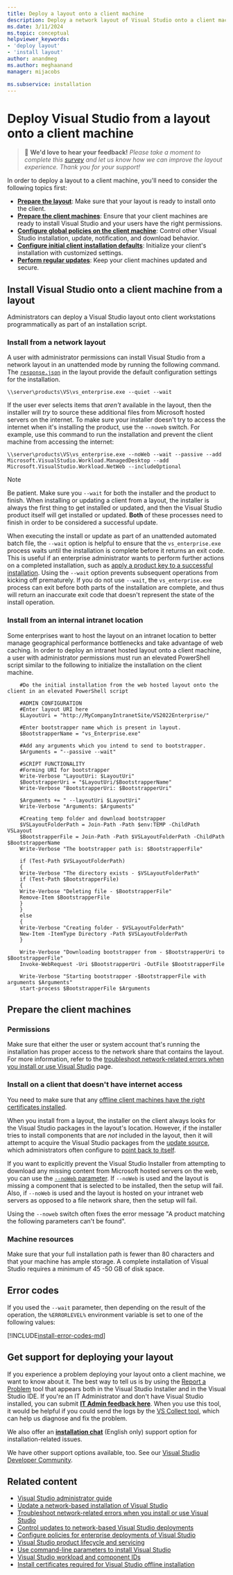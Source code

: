 ```yaml
---
title: Deploy a layout onto a client machine
description: Deploy a network layout of Visual Studio onto a client machine within an enterprise programmatically as part of an installation script.
ms.date: 3/11/2024
ms.topic: conceptual
helpviewer_keywords:
- 'deploy layout'
- 'install layout'
author: anandmeg
ms.author: meghaanand
manager: mijacobs

ms.subservice: installation
---
```

# Deploy Visual Studio from a layout onto a client machine

> 📣 **We'd love to hear your feedback!**
> *Please take a moment to complete this [survey](https://aka.ms/learnlayoutfeedback) and let us know how we can improve the layout experience. Thank you for your support!*

In order to deploy a layout to a client machine, you'll need to consider the following topics first:

- [**Prepare the layout**](create-a-network-installation-of-visual-studio.md): Make sure that your layout is ready to install onto the client.
- [**Prepare the client machines**](#prepare-the-client-machines): Ensure that your client machines are ready to install Visual Studio and your users have the right permissions.
- [**Configure global policies on the client machine**](configure-policies-for-enterprise-deployments.md): Control other Visual Studio installation, update, notification, and download behavior.  
- [**Configure initial client installation defaults**](automated-installation-with-response-file.md): Initialize your client's installation with customized settings.
- [**Perform regular updates**](update-a-network-installation-of-visual-studio.md): Keep your client machines updated and secure.

## Install Visual Studio onto a client machine from a layout

Administrators can deploy a Visual Studio layout onto client workstations programmatically as part of an installation script.  

### Install from a network layout

A user with administrator permissions can install Visual Studio from a network layout in an unattended mode by running the following command. The [`response.json`](automated-installation-with-response-file.md) in the layout  provide the default configuration settings for the installation. 

```shell
\\server\products\VS\vs_enterprise.exe --quiet --wait 
```

If the user ever selects items that *aren't* available in the layout, then the installer will *try* to source these additional files from Microsoft hosted servers on the internet. To make sure your installer doesn't try to access the internet when it's installing the product, use the `--noweb` switch.  For example, use this command to run the installation and prevent the client machine from accessing the internet:

```shell
\\server\products\VS\vs_enterprise.exe --noWeb --wait --passive --add Microsoft.VisualStudio.Workload.ManagedDesktop --add Microsoft.VisualStudio.Workload.NetWeb --includeOptional
```

> [!NOTE] 
> Be patient. Make sure you `--wait` for both the installer and the product to finish. When installing or updating a client from a layout, the installer is always the first thing to get installed or updated, and then the Visual Studio product itself will get installed or updated. **Both** of these processes need to finish in order to be considered a successful update.   
>
> When executing the install or update as part of an unattended automated batch file, the `--wait` option is helpful to ensure that the `vs_enterprise.exe` process waits until the installation is complete before it returns an exit code. This is useful if an enterprise administrator wants to perform further actions on a completed installation, such as [apply a product key to a successful installation](automatically-apply-product-keys-when-deploying-visual-studio.md). Using the `--wait` option prevents subsequent operations from kicking off prematurely. If you do not use `--wait`, the `vs_enterprise.exe` process can exit before both parts of the installation are complete, and thus will return an inaccurate exit code that doesn't represent the state of the install operation.

### Install from an internal intranet location

Some enterprises want to host the layout on an intranet location to better manage geographical performance bottlenecks and take advantage of web caching. In order to deploy an intranet hosted layout onto a client machine, a user with administrator permissions must run an elevated PowerShell script similar to the following to initialize the installation on the client machine. 

```shell
    #Do the initial installation from the web hosted layout onto the client in an elevated PowerShell script

    #ADMIN CONFIGURATION
    #Enter layout URI here
    $LayoutUri = "http://MyCompanyIntranetSite/VS2022Enterprise/"

    #Enter bootstrapper name which is present in layout.
    $BootstrapperName = "vs_Enterprise.exe"

    #Add any arguments which you intend to send to bootstrapper.
    $Arguments = "--passive --wait"

    #SCRIPT FUNCTIONALITY
    #Forming URI for bootstrapper
    Write-Verbose "LayoutUri: $LayoutUri"
    $BootstrapperUri = "$LayoutUri/$BootstrapperName"
    Write-Verbose "BootstrapperUri: $BootstrapperUri"

    $Arguments += " --layoutUri $LayoutUri"
    Write-Verbose "Arguments: $Arguments"

    #Creating temp folder and download bootstrapper
    $VSLayoutFolderPath = Join-Path -Path $env:TEMP -ChildPath VSLayout
    $BootstrapperFile = Join-Path -Path $VSLayoutFolderPath -ChildPath $BootstrapperName
    Write-Verbose "The bootstrapper path is: $BootstrapperFile"

    if (Test-Path $VSLayoutFolderPath)
    {
    Write-Verbose "The directory exists - $VSLayoutFolderPath"
    if (Test-Path $BootstrapperFile)
    {
    Write-Verbose "Deleting file - $BootstrapperFile"
    Remove-Item $BootstrapperFile
    }
    }
    else
    {
    Write-Verbose "Creating folder - $VSLayoutFolderPath"
    New-Item -ItemType Directory -Path $VSLayoutFolderPath
    }

    Write-Verbose "Downloading bootstrapper from - $BootstrapperUri to $BootstrapperFile"
    Invoke-WebRequest -Uri $BootstrapperUri -OutFile $BootstrapperFile
    
    Write-Verbose "Starting bootstrapper -$BootstrapperFile with arguments $Arguments"
    start-process $BootstrapperFile $Arguments
```

## Prepare the client machines

### Permissions
Make sure that either the user or system account that's running the installation has proper access to the network share that contains the layout. For more information, refer to the [troubleshoot network-related errors when you install or use Visual Studio](troubleshooting-network-related-errors-in-visual-studio.md) page.

### Install on a client that doesn't have internet access

You need to make sure that any [offline client machines have the right certificates installed](install-certificates-for-visual-studio-offline.md).

When you install from a layout, the installer on the client always looks for the Visual Studio packages in the layout's location. However, if the installer tries to install components that are *not* included in the layout, then it will attempt to acquire the Visual Studio packages from the [update source](update-visual-studio.md#configure-source-location-of-updates-1), which administrators often configure to [point back to itself](automated-installation-with-response-file.md#configure-the-response-file-used-when-installing-from-a-layout). 

If you want to explicitly prevent the Visual Studio Installer from attempting to download any missing content from Microsoft hosted servers on the web, you can use the [`--noWeb` parameter](use-command-line-parameters-to-install-visual-studio.md#layout-command-and-command-line-parameters). If `--noWeb` is used and the layout is missing a component that is selected to be installed, then the setup will fail.  Also, if `--noWeb` is used and the layout is hosted on your intranet web servers as opposed to a file network share, then the setup will fail. 

Using the `--noweb` switch often fixes the error message "A product matching the following parameters can't be found".

### Machine resources

Make sure that your full installation path is fewer than 80 characters and that your machine has ample storage. A complete installation of Visual Studio requires a minimum of 45 -50 GB of disk space.

## Error codes

If you used the `--wait` parameter, then depending on the result of the operation, the `%ERRORLEVEL%` environment variable is set to one of the following values:

[!INCLUDE[install-error-codes-md](includes/install-error-codes-md.md)]

## Get support for deploying your layout

If you experience a problem deploying your layout onto a client machine, we want to know about it. The best way to tell us is by using the [Report a Problem](../ide/how-to-report-a-problem-with-visual-studio.md) tool that appears both in the Visual Studio Installer and in the Visual Studio IDE. If you're an IT Administrator and don't have Visual Studio installed, you can submit [**IT Admin feedback here**](https://aka.ms/vs/admin/feedback). When you use this tool, it would be helpful if you could send the logs by the [VS Collect tool](https://aka.ms/vscollect), which can help us diagnose and fix the problem.

We also offer an [**installation chat**](https://visualstudio.microsoft.com/vs/support/#talktous) (English only) support option for installation-related issues.

We have other support options available, too. See our [Visual Studio Developer Community](https://developercommunity.visualstudio.com/home).

## Related content

- [Visual Studio administrator guide](visual-studio-administrator-guide.md)
- [Update a network-based installation of Visual Studio](update-a-network-installation-of-visual-studio.md)
- [Troubleshoot network-related errors when you install or use Visual Studio](troubleshooting-network-related-errors-in-visual-studio.md)
- [Control updates to network-based Visual Studio deployments](controlling-updates-to-visual-studio-deployments.md)
- [Configure policies for enterprise deployments of Visual Studio](configure-policies-for-enterprise-deployments.md) 
- [Visual Studio product lifecycle and servicing](/visualstudio/productinfo/vs-servicing/)
- [Use command-line parameters to install Visual Studio](use-command-line-parameters-to-install-visual-studio.md)
- [Visual Studio workload and component IDs](workload-and-component-ids.md)
- [Install certificates required for Visual Studio offline installation](install-certificates-for-visual-studio-offline.md)
